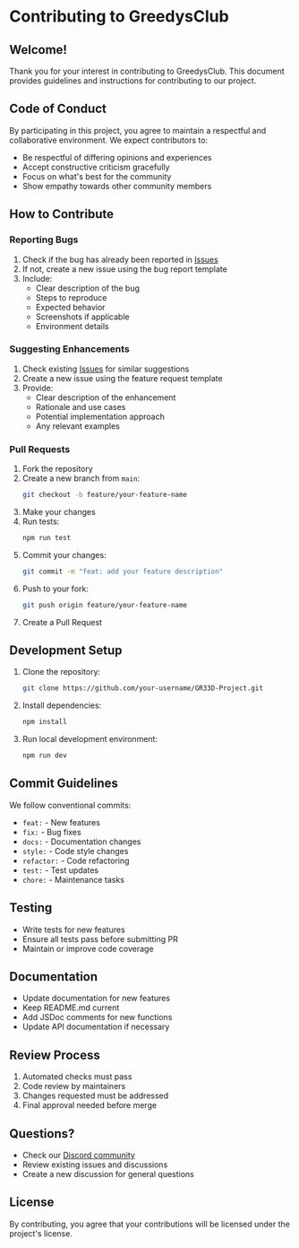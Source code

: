 # Contributing to GreedysClub

## Welcome!
Thank you for your interest in contributing to GreedysClub. This document provides guidelines and instructions for contributing to our project.

## Code of Conduct
By participating in this project, you agree to maintain a respectful and collaborative environment. We expect contributors to:
- Be respectful of differing opinions and experiences
- Accept constructive criticism gracefully
- Focus on what's best for the community
- Show empathy towards other community members

## How to Contribute

### Reporting Bugs
1. Check if the bug has already been reported in [Issues](../../issues)
2. If not, create a new issue using the bug report template
3. Include:
   - Clear description of the bug
   - Steps to reproduce
   - Expected behavior
   - Screenshots if applicable
   - Environment details

### Suggesting Enhancements
1. Check existing [Issues](../../issues) for similar suggestions
2. Create a new issue using the feature request template
3. Provide:
   - Clear description of the enhancement
   - Rationale and use cases
   - Potential implementation approach
   - Any relevant examples

### Pull Requests
1. Fork the repository
2. Create a new branch from `main`:
   ```bash
   git checkout -b feature/your-feature-name
   ```
3. Make your changes
4. Run tests:
   ```bash
   npm run test
   ```
5. Commit your changes:
   ```bash
   git commit -m "feat: add your feature description"
   ```
6. Push to your fork:
   ```bash
   git push origin feature/your-feature-name
   ```
7. Create a Pull Request

## Development Setup
1. Clone the repository:
   ```bash
   git clone https://github.com/your-username/GR33D-Project.git
   ```
2. Install dependencies:
   ```bash
   npm install
   ```
3. Run local development environment:
   ```bash
   npm run dev
   ```

## Commit Guidelines
We follow conventional commits:
- `feat:` - New features
- `fix:` - Bug fixes
- `docs:` - Documentation changes
- `style:` - Code style changes
- `refactor:` - Code refactoring
- `test:` - Test updates
- `chore:` - Maintenance tasks

## Testing
- Write tests for new features
- Ensure all tests pass before submitting PR
- Maintain or improve code coverage

## Documentation
- Update documentation for new features
- Keep README.md current
- Add JSDoc comments for new functions
- Update API documentation if necessary

## Review Process
1. Automated checks must pass
2. Code review by maintainers
3. Changes requested must be addressed
4. Final approval needed before merge

## Questions?
- Check our [Discord community](link-to-discord)
- Review existing issues and discussions
- Create a new discussion for general questions

## License
By contributing, you agree that your contributions will be licensed under the project's license.
